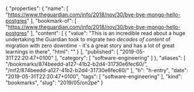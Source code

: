 {
  "properties": {
    "name": [
      "https://www.theguardian.com/info/2018/nov/30/bye-bye-mongo-hello-postgres"
    ],
    "bookmark-of": [
      "https://www.theguardian.com/info/2018/nov/30/bye-bye-mongo-hello-postgres"
    ],
    "content": [
      {
        "value": "This is an incredible read about a huge undertaking the Guardian took to migrate _two decades of content_ of migration with zero downtime - it's a great story and has a lot of great learnings in there",
        "html": ""
      }
    ],
    "published": [
      "2019-05-31T22:20:47+0100"
    ],
    "category": [
      "software-engineering"
    ]
  },
  "aliases": [
    "/bookmarks/874beedd-a127-41b2-b2d4-31730e6fec60/",
    "/mf2/874beedd-a127-41b2-b2d4-31730e6fec60/"
  ],
  "h": "h-entry",
  "date": "2019-05-31T22:20:47+0100",
  "tags": [
    "software-engineering"
  ],
  "kind": "bookmarks",
  "slug": "2019/05/on2pe"
}

